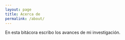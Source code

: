 ```yaml
---
layout: page
title: Acerca de
permalink: /about/
---
```


En esta bitácora escribo los avances de mi investigación.